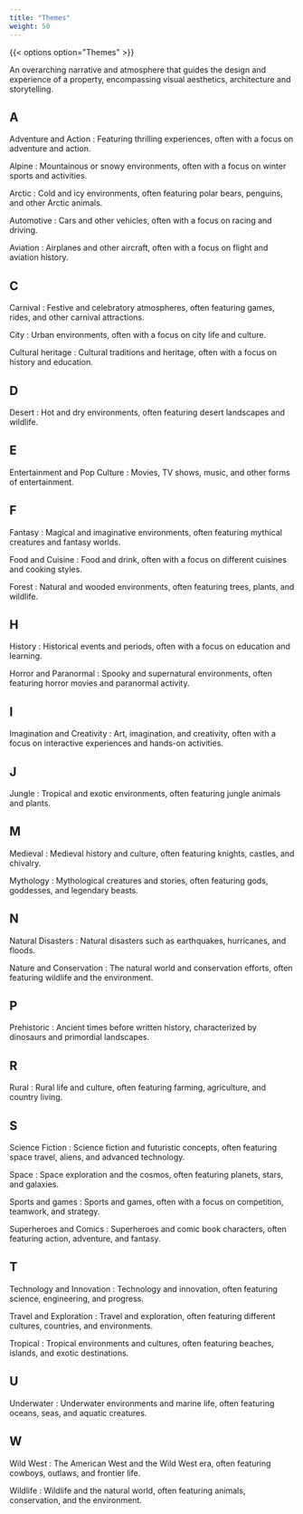 ```yaml
---
title: "Themes"
weight: 50
---
```

{{< options option="Themes" >}}

An overarching narrative and atmosphere that guides the design and experience of a property, encompassing visual aesthetics, architecture and storytelling.


## A
Adventure and Action
: Featuring thrilling experiences, often with a focus on adventure and action.

Alpine
: Mountainous or snowy environments, often with a focus on winter sports and activities.

Arctic
: Cold and icy environments, often featuring polar bears, penguins, and other Arctic animals.

Automotive
: Cars and other vehicles, often with a focus on racing and driving.

Aviation
: Airplanes and other aircraft, often with a focus on flight and aviation history.

## C
Carnival
: Festive and celebratory atmospheres, often featuring games, rides, and other carnival attractions.

City
: Urban environments, often with a focus on city life and culture.

Cultural heritage
: Cultural traditions and heritage, often with a focus on history and education.

## D
Desert
: Hot and dry environments, often featuring desert landscapes and wildlife.

## E
Entertainment and Pop Culture
: Movies, TV shows, music, and other forms of entertainment.

## F
Fantasy
: Magical and imaginative environments, often featuring mythical creatures and fantasy worlds.

Food and Cuisine
: Food and drink, often with a focus on different cuisines and cooking styles.

Forest
: Natural and wooded environments, often featuring trees, plants, and wildlife.

## H
History
: Historical events and periods, often with a focus on education and learning.

Horror and Paranormal
: Spooky and supernatural environments, often featuring horror movies and paranormal activity.

## I
Imagination and Creativity
: Art, imagination, and creativity, often with a focus on interactive experiences and hands-on activities.

## J
Jungle
: Tropical and exotic environments, often featuring jungle animals and plants.

## M
Medieval
: Medieval history and culture, often featuring knights, castles, and chivalry.

Mythology
: Mythological creatures and stories, often featuring gods, goddesses, and legendary beasts.

## N
Natural Disasters
: Natural disasters such as earthquakes, hurricanes, and floods.

Nature and Conservation
: The natural world and conservation efforts, often featuring wildlife and the environment.

## P
Prehistoric
: Ancient times before written history, characterized by dinosaurs and primordial landscapes.

## R
Rural
: Rural life and culture, often featuring farming, agriculture, and country living.

## S
Science Fiction
: Science fiction and futuristic concepts, often featuring space travel, aliens, and advanced technology.

Space
: Space exploration and the cosmos, often featuring planets, stars, and galaxies.

Sports and games
: Sports and games, often with a focus on competition, teamwork, and strategy.

Superheroes and Comics
: Superheroes and comic book characters, often featuring action, adventure, and fantasy.

## T
Technology and Innovation
: Technology and innovation, often featuring science, engineering, and progress.

Travel and Exploration
: Travel and exploration, often featuring different cultures, countries, and environments.

Tropical
: Tropical environments and cultures, often featuring beaches, islands, and exotic destinations.

## U
Underwater
: Underwater environments and marine life, often featuring oceans, seas, and aquatic creatures.

## W
Wild West
: The American West and the Wild West era, often featuring cowboys, outlaws, and frontier life.

Wildlife
: Wildlife and the natural world, often featuring animals, conservation, and the environment.


